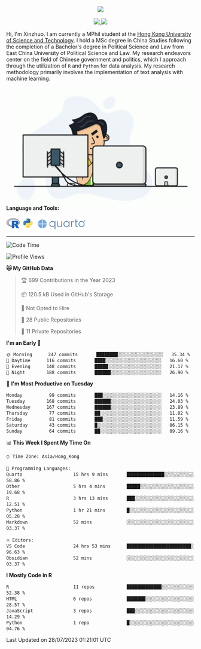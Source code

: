 <div align='center'>
<img src='https://readme-typing-svg.herokuapp.com?font=Lora&color=4d3900&center=true&lines=HKUST+Mphil+in+SOSC;Focus+on+China;Code+for+PoliSci'/>
</div>

<p align='center'>
 <a href='https://www.linkedin.com/in/xinzhuo-huang-5161011ba/' target='_blank'>
        <img src='https://img.shields.io/badge/linkedin%20-%230077B5.svg?&style=for-the-badge&logo=linkedin&logoColor=white'/>
    </a>
 <a href='https://twitter.com/HsinchoH' target='_blank'>
        <img src='https://img.shields.io/badge/Twitter-1DA1F2?style=for-the-badge&logo=twitter&logoColor=white'/>
    </a>
    </p>
    
Hi, I'm Xinzhuo. I am currently a MPhil student at the [Hong Kong University of Science and Technology](https://sosc.hkust.edu.hk/node/613). I hold a MSc degree in China Studies following the completion of a Bachelor's degree in Political Science and Law from East China University of Political Science and Law. My research endeavors center on the field of Chinese government and politics, which I approach through the utilization of `R` and `Python` for data analysis. My research methodology primarily involves the implementation of text analysis with machine learning.




<img align='right' src="https://github.com/xinzhuohkust/xinzhuohkust/blob/main/programmer.gif" width="590">



**Language and Tools:**  

<code><img height="36" src="https://raw.githubusercontent.com/github/explore/80688e429a7d4ef2fca1e82350fe8e3517d3494d/topics/r/r.png"></code>
<code><img height="36" src="https://raw.githubusercontent.com/github/explore/80688e429a7d4ef2fca1e82350fe8e3517d3494d/topics/python/python.png"></code>
<code><img height="32" src="https://github.com/quarto-dev/quarto-r/blob/main/man/figures/quarto.png"></code>

---
<!--START_SECTION:waka-->
![Code Time](http://img.shields.io/badge/Code%20Time-744%20hrs%205%20mins-blue)

![Profile Views](http://img.shields.io/badge/Profile%20Views-72-blue)

**🐱 My GitHub Data** 

> 🏆 699 Contributions in the Year 2023
 > 
> 📦 120.5 kB Used in GitHub's Storage 
 > 
> 🚫 Not Opted to Hire
 > 
> 📜 28 Public Repositories 
 > 
> 🔑 11 Private Repositories  
 > 
**I'm an Early 🐤** 

```text
🌞 Morning      247 commits       ████████░░░░░░░░░░░░░░░░░   35.34 % 
🌆 Daytime      116 commits       ████░░░░░░░░░░░░░░░░░░░░░   16.60 % 
🌃 Evening      148 commits       █████░░░░░░░░░░░░░░░░░░░░   21.17 % 
🌙 Night        188 commits       ██████░░░░░░░░░░░░░░░░░░░   26.90 % 

```
📅 **I'm Most Productive on Tuesday** 

```text
Monday          99 commits       ███░░░░░░░░░░░░░░░░░░░░░░   14.16 % 
Tuesday        168 commits       ██████░░░░░░░░░░░░░░░░░░░   24.03 % 
Wednesday      167 commits       ██████░░░░░░░░░░░░░░░░░░░   23.89 % 
Thursday        77 commits       ██░░░░░░░░░░░░░░░░░░░░░░░   11.02 % 
Friday          81 commits       ███░░░░░░░░░░░░░░░░░░░░░░   11.59 % 
Saturday        43 commits       █░░░░░░░░░░░░░░░░░░░░░░░░   06.15 % 
Sunday          64 commits       ██░░░░░░░░░░░░░░░░░░░░░░░   09.16 % 

```


📊 **This Week I Spent My Time On** 

```text
⌚︎ Time Zone: Asia/Hong_Kong

💬 Programming Languages: 
Quarto                   15 hrs 9 mins       ██████████████░░░░░░░░░░░   58.86 % 
Other                    5 hrs 4 mins        █████░░░░░░░░░░░░░░░░░░░░   19.68 % 
R                        3 hrs 13 mins       ███░░░░░░░░░░░░░░░░░░░░░░   12.51 % 
Python                   1 hr 21 mins        █░░░░░░░░░░░░░░░░░░░░░░░░   05.28 % 
Markdown                 52 mins             ░░░░░░░░░░░░░░░░░░░░░░░░░   03.37 % 

🔥 Editors: 
VS Code                  24 hrs 53 mins      ████████████████████████░   96.63 % 
Obsidian                 52 mins             ░░░░░░░░░░░░░░░░░░░░░░░░░   03.37 % 

```

**I Mostly Code in R** 

```text
R                        11 repos            █████████████░░░░░░░░░░░░   52.38 % 
HTML                     6 repos             ███████░░░░░░░░░░░░░░░░░░   28.57 % 
JavaScript               3 repos             ███░░░░░░░░░░░░░░░░░░░░░░   14.29 % 
Python                   1 repo              █░░░░░░░░░░░░░░░░░░░░░░░░   04.76 % 

```



 Last Updated on 28/07/2023 01:21:01 UTC
<!--END_SECTION:waka-->
    
    
    
    
    
    
    
    
